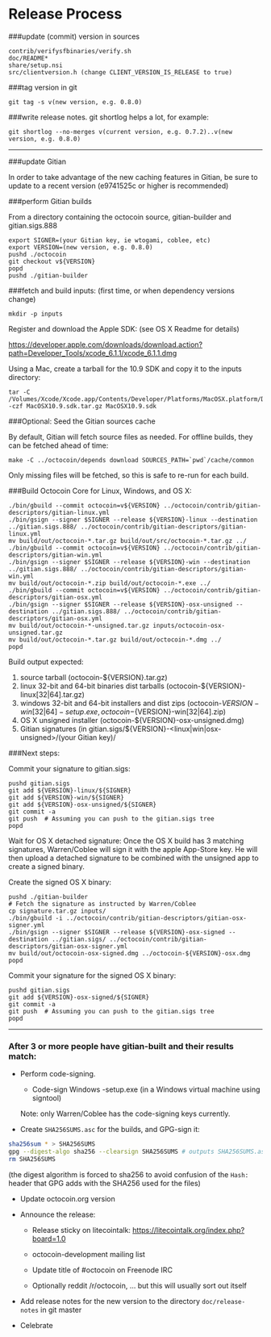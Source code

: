 Release Process
====================

###update (commit) version in sources

	contrib/verifysfbinaries/verify.sh
	doc/README*
	share/setup.nsi
	src/clientversion.h (change CLIENT_VERSION_IS_RELEASE to true)

###tag version in git

	git tag -s v(new version, e.g. 0.8.0)

###write release notes. git shortlog helps a lot, for example:

	git shortlog --no-merges v(current version, e.g. 0.7.2)..v(new version, e.g. 0.8.0)

* * *

###update Gitian

 In order to take advantage of the new caching features in Gitian, be sure to update to a recent version (e9741525c or higher is recommended)

###perform Gitian builds

 From a directory containing the octocoin source, gitian-builder and gitian.sigs.888
  
    export SIGNER=(your Gitian key, ie wtogami, coblee, etc)
	export VERSION=(new version, e.g. 0.8.0)
	pushd ./octocoin
	git checkout v${VERSION}
	popd
	pushd ./gitian-builder

###fetch and build inputs: (first time, or when dependency versions change)

	mkdir -p inputs

 Register and download the Apple SDK: (see OS X Readme for details)

 https://developer.apple.com/downloads/download.action?path=Developer_Tools/xcode_6.1.1/xcode_6.1.1.dmg

 Using a Mac, create a tarball for the 10.9 SDK and copy it to the inputs directory:

	tar -C /Volumes/Xcode/Xcode.app/Contents/Developer/Platforms/MacOSX.platform/Developer/SDKs/ -czf MacOSX10.9.sdk.tar.gz MacOSX10.9.sdk

###Optional: Seed the Gitian sources cache

  By default, Gitian will fetch source files as needed. For offline builds, they can be fetched ahead of time:

	make -C ../octocoin/depends download SOURCES_PATH=`pwd`/cache/common

  Only missing files will be fetched, so this is safe to re-run for each build.

###Build Octocoin Core for Linux, Windows, and OS X:

	./bin/gbuild --commit octocoin=v${VERSION} ../octocoin/contrib/gitian-descriptors/gitian-linux.yml
	./bin/gsign --signer $SIGNER --release ${VERSION}-linux --destination ../gitian.sigs.888/ ../octocoin/contrib/gitian-descriptors/gitian-linux.yml
	mv build/out/octocoin-*.tar.gz build/out/src/octocoin-*.tar.gz ../
	./bin/gbuild --commit octocoin=v${VERSION} ../octocoin/contrib/gitian-descriptors/gitian-win.yml
	./bin/gsign --signer $SIGNER --release ${VERSION}-win --destination ../gitian.sigs.888/ ../octocoin/contrib/gitian-descriptors/gitian-win.yml
	mv build/out/octocoin-*.zip build/out/octocoin-*.exe ../
	./bin/gbuild --commit octocoin=v${VERSION} ../octocoin/contrib/gitian-descriptors/gitian-osx.yml
	./bin/gsign --signer $SIGNER --release ${VERSION}-osx-unsigned --destination ../gitian.sigs.888/ ../octocoin/contrib/gitian-descriptors/gitian-osx.yml
	mv build/out/octocoin-*-unsigned.tar.gz inputs/octocoin-osx-unsigned.tar.gz
	mv build/out/octocoin-*.tar.gz build/out/octocoin-*.dmg ../
	popd
  Build output expected:

  1. source tarball (octocoin-${VERSION}.tar.gz)
  2. linux 32-bit and 64-bit binaries dist tarballs (octocoin-${VERSION}-linux[32|64].tar.gz)
  3. windows 32-bit and 64-bit installers and dist zips (octocoin-${VERSION}-win[32|64]-setup.exe, octocoin-${VERSION}-win[32|64].zip)
  4. OS X unsigned installer (octocoin-${VERSION}-osx-unsigned.dmg)
  5. Gitian signatures (in gitian.sigs/${VERSION}-<linux|win|osx-unsigned>/(your Gitian key)/

###Next steps:

Commit your signature to gitian.sigs:

	pushd gitian.sigs
	git add ${VERSION}-linux/${SIGNER}
	git add ${VERSION}-win/${SIGNER}
	git add ${VERSION}-osx-unsigned/${SIGNER}
	git commit -a
	git push  # Assuming you can push to the gitian.sigs tree
	popd

  Wait for OS X detached signature:
	Once the OS X build has 3 matching signatures, Warren/Coblee will sign it with the apple App-Store key.
	He will then upload a detached signature to be combined with the unsigned app to create a signed binary.

  Create the signed OS X binary:

	pushd ./gitian-builder
	# Fetch the signature as instructed by Warren/Coblee
	cp signature.tar.gz inputs/
	./bin/gbuild -i ../octocoin/contrib/gitian-descriptors/gitian-osx-signer.yml
	./bin/gsign --signer $SIGNER --release ${VERSION}-osx-signed --destination ../gitian.sigs/ ../octocoin/contrib/gitian-descriptors/gitian-osx-signer.yml
	mv build/out/octocoin-osx-signed.dmg ../octocoin-${VERSION}-osx.dmg
	popd

Commit your signature for the signed OS X binary:

	pushd gitian.sigs
	git add ${VERSION}-osx-signed/${SIGNER}
	git commit -a
	git push  # Assuming you can push to the gitian.sigs tree
	popd

-------------------------------------------------------------------------

### After 3 or more people have gitian-built and their results match:

- Perform code-signing.

    - Code-sign Windows -setup.exe (in a Windows virtual machine using signtool)

  Note: only Warren/Coblee has the code-signing keys currently.

- Create `SHA256SUMS.asc` for the builds, and GPG-sign it:
```bash
sha256sum * > SHA256SUMS
gpg --digest-algo sha256 --clearsign SHA256SUMS # outputs SHA256SUMS.asc
rm SHA256SUMS
```
(the digest algorithm is forced to sha256 to avoid confusion of the `Hash:` header that GPG adds with the SHA256 used for the files)

- Update octocoin.org version

- Announce the release:

  - Release sticky on litecointalk: https://litecointalk.org/index.php?board=1.0

  - octocoin-development mailing list

  - Update title of #octocoin on Freenode IRC

  - Optionally reddit /r/octocoin, ... but this will usually sort out itself

- Add release notes for the new version to the directory `doc/release-notes` in git master

- Celebrate 
